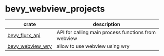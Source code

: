 # bevy_webview_projects

| crate                                                 | description                                         |
|-------------------------------------------------------|-----------------------------------------------------|
| [bevy_flurx_api](crates/bevy_flurx_api/README.md)     | API for calling main process functions from webview | 
| [bevy_webview_wry](crates/bevy_webview_wry/README.md) | allow to use webview using wry                      |

